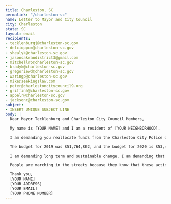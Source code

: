 ```yaml
---
title: Charleston, SC
permalink: "/charleston-sc"
name: Letter to Mayor and City Council
city: Charleston
state: SC
layout: email
recipients:
- tecklenburgj@charleston-sc.gov
- delcioppom@charleston-sc.gov
- shealyk@charleston-sc.gov
- jasonsakrandistrict3@gmail.com
- mitchellro@charleston-sc.gov
- bradyk@charleston-sc.gov
- gregoriewd@charleston-sc.gov
- waringp@charleston-sc.gov
- mike@seekingslaw.com
- peter@charlestoncitycouncil9.org
- griffinh@charleston-sc.gov
- appelr@charleston-sc.gov
- jacksonc@charleston-sc.gov
subject:
- INSERT UNIQUE SUBJECT LINE
body: |
  Dear Mayor Tecklenburg and Charleston City Council Members,

  My name is [YOUR NAME] and I am a resident of [YOUR NEIGHBORHOOD].

  I am demanding you reallocate funds from the Charleston City Police department and invest them into social services that would directly improve the well-being of Charleston citizens.

  The budget for 2019 was $51,764,862, and the budget for 2020 is $53,445,152. This is a 3% increase from 2019 to 2020 and an almost 10% increase from 2018 to 2020. That money could be better spent on supporting affordable housing, educational opportunities, healthcare, and community outreach programs that are more successful at promoting safe and stable communities than law enforcement. I demand more aggressive financial support be directed to those areas.

  I am demanding long term and sustainable change. I am demanding that the city of Charleston’s budget be better spent on quality of life for all. In particular for those in our Black and Brown communities, who are more than likely to be directly affected by police brutality and violence. I also urge the Charleston City Council to enact legislation that holds police accountable and to overturn policies that allow police to engage in unlawful behavior with impunity.

  People are marching in the streets because they know that these actions will result in a healthier, more just society. I implore you to please listen to the needs of your constituents and take immediate action to address their concerns. Can I count on you to consider an alternative budget that puts a focus on social service programs?

  Thank you,
  [YOUR NAME]
  [YOUR ADDRESS]
  [YOUR EMAIL]
  [YOUR PHONE NUMBER]
---
```

